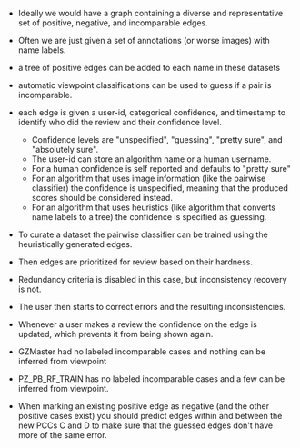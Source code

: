 

* Ideally we would have a graph containing a diverse and representative set of
  positive, negative, and incomparable edges.

* Often we are just given a set of annotations (or worse images) with name
  labels.

* a tree of positive edges can be added to each name in these datasets
* automatic viewpoint classifications can be used to guess if a pair is
  incomparable.

* each edge is given a user-id, categorical confidence, and timestamp to
  identify who did the review and their confidence level. 
    * Confidence levels are "unspecified", "guessing", "pretty sure", and "absolutely sure".
    * The user-id can store an algorithm name or a human username.
    * For a human confidence is self reported and defaults to "pretty sure"
    * For an algorithm that uses image information (like the pairwise classifier) the confidence is unspecified, meaning that the produced scores should be considered instead.
    * For an algorithm that uses heuristics (like algorithm that converts name labels to a tree) the confidence is specified as guessing.

* To curate a dataset the pairwise classifier can be trained using the heuristically generated edges.
* Then edges are prioritized for review based on their hardness. 
* Redundancy criteria is disabled in this case, but inconsistency recovery is not.
* The user then starts to correct errors and the resulting inconsistencies. 
* Whenever a user makes a review the confidence on the edge is updated, which
  prevents it from being shown again.


* GZMaster had no labeled incomparable cases and nothing can be inferred from
  viewpoint
* PZ_PB_RF_TRAIN has no labeled incomparable cases and a few can be inferred
  from viewpoint.


* When marking an existing positive edge as negative (and the other positive
  cases exist) you should predict edges within and between the new PCCs C and D
to make sure that the guessed edges don't have more of the same error.
